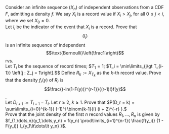 Consider an infinite sequence $(X_n)$ of independent observations from a CDF $F$, admitting a density $f$. We say $X_i$ is a record value if $X_i \gt X_j$, for all $0 \leq j \lt i$, where we set $X_0 = 0$.  
Let $I_i$ be the indicator of the event that $X_i$ is a record. Prove that $$(I_i)$$ is an infinite sequence of independent $$\text{Bernoulli}\left(\frac1i\right)$$ rvs.  
Let $T_i$ be the sequence of record times; $$T_1 = 1$; $T_i = \min\limits_{j\gt T_{i-1}} \left[j : Z_j = 1\right].$$ Define $R_k := X_{T_k}$ as the $k$-th record value. Prove that the density $f_r(y)$ of $R_r$ is $$\frac{(-ln(1-F(y)))^{r-1}}{(r-1)!}f(y)$$.  
Let $D_{i+1}:=T_{i+1}-T_i$. Let $r \geq 2$, $k \geq 1$. Prove that $P(D_r = k) = \sum\limits_{i=0}^{k-1}{ (-1)^i \binom{k-1}{i} (i + 2)^{-r} }.$  
Prove that the joint density of the first $n$ record values $R_1,\dots,R_n$ is given by $f_{1,\dots,n}(y_1,\dots,y_n) = f(y_n) \prod\limits_{i=1}^{n-1}{ \frac{f(y_i)} {1 - F(y_i)} I_{y_1\lt\dots\lt y_n} }$.
<!---
Double dollars are because latex in markdown on github shits the bed otherwise.
-->
